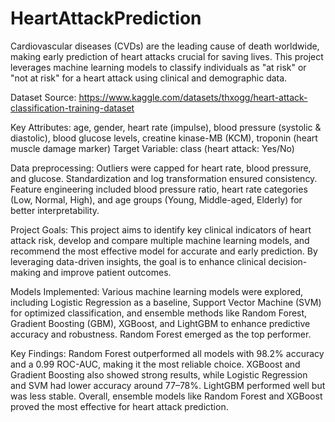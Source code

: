 # HeartAttackPrediction

Cardiovascular diseases (CVDs) are the leading cause of death worldwide, making early prediction of heart attacks crucial for saving lives. This project leverages machine learning models to classify individuals as "at risk" or "not at risk" for a heart attack using clinical and demographic data.

Dataset Source: https://www.kaggle.com/datasets/thxogg/heart-attack-classification-training-dataset

Key Attributes: age, gender, heart rate (impulse), blood pressure (systolic & diastolic), blood glucose levels, creatine kinase-MB (KCM), troponin (heart muscle damage marker) Target Variable: class (heart attack: Yes/No)

Data preprocessing: Outliers were capped for heart rate, blood pressure, and glucose. Standardization and log transformation ensured consistency. Feature engineering included blood pressure ratio, heart rate categories (Low, Normal, High), and age groups (Young, Middle-aged, Elderly) for better interpretability.

Project Goals: This project aims to identify key clinical indicators of heart attack risk, develop and compare multiple machine learning models, and recommend the most effective model for accurate and early prediction. By leveraging data-driven insights, the goal is to enhance clinical decision-making and improve patient outcomes.

Models Implemented: Various machine learning models were explored, including Logistic Regression as a baseline, Support Vector Machine (SVM) for optimized classification, and ensemble methods like Random Forest, Gradient Boosting (GBM), XGBoost, and LightGBM to enhance predictive accuracy and robustness. Random Forest emerged as the top performer.

Key Findings: Random Forest outperformed all models with 98.2% accuracy and a 0.99 ROC-AUC, making it the most reliable choice. XGBoost and Gradient Boosting also showed strong results, while Logistic Regression and SVM had lower accuracy around 77–78%. LightGBM performed well but was less stable. Overall, ensemble models like Random Forest and XGBoost proved the most effective for heart attack prediction.
